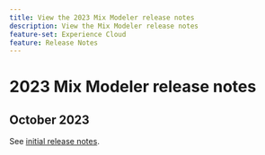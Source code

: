 ```yaml
---
title: View the 2023 Mix Modeler release notes
description: View the Mix Modeler release notes
feature-set: Experience Cloud
feature: Release Notes
---
```

# 2023 Mix Modeler release notes

## October 2023

See [initial release notes](latest.md).


